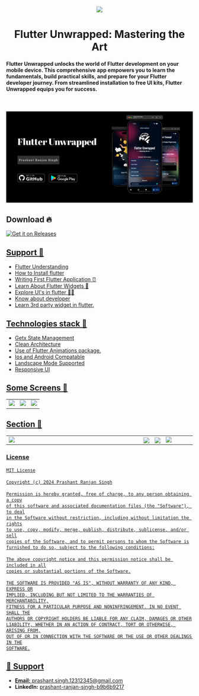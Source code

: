 <div align="center">
</br>
<img src="https://raw.githubusercontent.com/Prashant-ranjan-singh-123/flutter-Unwrapped/master/assets/images/logo_no_bg.png" width="200" />

</div>

<h1 align="center">Flutter Unwrapped: Mastering the Art </h1>
<h4 align="left">Flutter Unwrapped unlocks the world of Flutter development on your mobile device. This comprehensive app empowers you to learn the fundamentals, build practical skills, and prepare for your Flutter developer journey.  From streamlined installation to free UI kits, Flutter Unwrapped equips you for success. </h4>

</br>

<div align="center">
</br>
<img src="https://raw.githubusercontent.com/Prashant-ranjan-singh-123/flutter-Unwrapped/master/readme_image/preview.png"/>

</div>

## Download 🔥
[<img src="https://raw.githubusercontent.com/flocke/andOTP/master/assets/badges/get-it-on-github.png" alt="Get it on Releases" height="80">](https://github.com/Prashant-ranjan-singh-123/flutter-Unwrapped/releases/download/apk-02/app-release.apk)
<a href="https://apt.izzysoft.de/fdroid/index/apk/ru.aleshin.timeplanner" target="_blank">

## Support 📱
- Flutter Understanding
- How to Install flutter
- Writing First Flutter Application ⏰
- Learn About Flutter Widgets 📐
- Explore UI's in flutter 🖤🤍
- Know about developer
- Learn 3rd party widget in flutter.


## Technologies stack 🚀
- Getx State Management
- Clean Architecture
- Use of Flutter Animations package.
- Ios and Android Compatable
- Landscape Mode Supported
- Responsive UI

## Some Screens 📸
<table>
  <tr>
    <td><img src="https://raw.githubusercontent.com/Prashant-ranjan-singh-123/flutter-Unwrapped/master/readme_image/1.png" width="32%"></td>
    <td><img src="https://raw.githubusercontent.com/Prashant-ranjan-singh-123/flutter-Unwrapped/master/readme_image/10.png" width="32%"></td>
    <td><img src="https://raw.githubusercontent.com/Prashant-ranjan-singh-123/flutter-Unwrapped/master/readme_image/3.png" width="32%"></td>
 </table>

## Section 📸
<table>
  <tr>
    <td valign="top"><img src="https://raw.githubusercontent.com/Prashant-ranjan-singh-123/flutter-Unwrapped/master/readme_image/11.png" align="left" width="350dp"></td>
    <td valign="top"><img src="https://raw.githubusercontent.com/Prashant-ranjan-singh-123/flutter-Unwrapped/master/readme_image/12.png" align="center" width="350dp"></td>
    <td valign="top"><img src="https://raw.githubusercontent.com/Prashant-ranjan-singh-123/flutter-Unwrapped/master/readme_image/6.png" align="center" width="350dp"></td>
    <td valign="top"><img src="https://raw.githubusercontent.com/Prashant-ranjan-singh-123/flutter-Unwrapped/master/readme_image/7.png" align="right" width="350dp"></td>
 </table>

### License

```
MIT License

Copyright (c) 2024 Prashant Ranjan Singh

Permission is hereby granted, free of charge, to any person obtaining a copy
of this software and associated documentation files (the "Software"), to deal
in the Software without restriction, including without limitation the rights
to use, copy, modify, merge, publish, distribute, sublicense, and/or sell
copies of the Software, and to permit persons to whom the Software is
furnished to do so, subject to the following conditions:

The above copyright notice and this permission notice shall be included in all
copies or substantial portions of the Software.

THE SOFTWARE IS PROVIDED "AS IS", WITHOUT WARRANTY OF ANY KIND, EXPRESS OR
IMPLIED, INCLUDING BUT NOT LIMITED TO THE WARRANTIES OF MERCHANTABILITY,
FITNESS FOR A PARTICULAR PURPOSE AND NONINFRINGEMENT. IN NO EVENT SHALL THE
AUTHORS OR COPYRIGHT HOLDERS BE LIABLE FOR ANY CLAIM, DAMAGES OR OTHER
LIABILITY, WHETHER IN AN ACTION OF CONTRACT, TORT OR OTHERWISE, ARISING FROM,
OUT OF OR IN CONNECTION WITH THE SOFTWARE OR THE USE OR OTHER DEALINGS IN THE
SOFTWARE.
```

## 🙋 Support

- **Email:** [prashant.singh.12312345@gmail.com](https://mail.google.com/mail/u/?authuser=prashant.singh.12312345@gmail.com)
- **LinkedIn:** [prashant-ranjan-singh-b9b6b9217](https://www.linkedin.com/in/prashant-ranjan-singh-b9b6b9217/)
